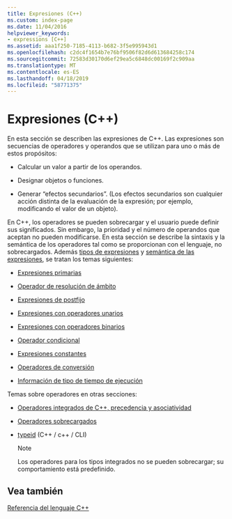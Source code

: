 ```yaml
---
title: Expresiones (C++)
ms.custom: index-page
ms.date: 11/04/2016
helpviewer_keywords:
- expressions [C++]
ms.assetid: aaa1f250-7185-4113-b682-3f5e995943d1
ms.openlocfilehash: c2dc4f1654b7e76bf9506f82d6d613684258c174
ms.sourcegitcommit: 72583d30170d6ef29ea5c6848dc00169f2c909aa
ms.translationtype: MT
ms.contentlocale: es-ES
ms.lasthandoff: 04/18/2019
ms.locfileid: "58771375"
---
```

# <a name="expressions-c"></a>Expresiones (C++)

En esta sección se describen las expresiones de C++. Las expresiones son secuencias de operadores y operandos que se utilizan para uno o más de estos propósitos:

- Calcular un valor a partir de los operandos.

- Designar objetos o funciones.

- Generar “efectos secundarios”. (Los efectos secundarios son cualquier acción distinta de la evaluación de la expresión; por ejemplo, modificando el valor de un objeto).

En C++, los operadores se pueden sobrecargar y el usuario puede definir sus significados. Sin embargo, la prioridad y el número de operandos que aceptan no pueden modificarse. En esta sección se describe la sintaxis y la semántica de los operadores tal como se proporcionan con el lenguaje, no sobrecargados. Además [tipos de expresiones](../cpp/types-of-expressions.md) y [semántica de las expresiones](../cpp/semantics-of-expressions.md), se tratan los temas siguientes:

- [Expresiones primarias](../cpp/primary-expressions.md)

- [Operador de resolución de ámbito](../cpp/scope-resolution-operator.md)

- [Expresiones de postfijo](../cpp/postfix-expressions.md)

- [Expresiones con operadores unarios](../cpp/expressions-with-unary-operators.md)

- [Expresiones con operadores binarios](../cpp/expressions-with-binary-operators.md)

- [Operador condicional](../cpp/conditional-operator-q.md)

- [Expresiones constantes](../cpp/cpp-constant-expressions.md)

- [Operadores de conversión](../cpp/casting-operators.md)

- [Información de tipo de tiempo de ejecución](../cpp/run-time-type-information.md)

Temas sobre operadores en otras secciones:

- [Operadores integrados de C++, precedencia y asociatividad](../cpp/cpp-built-in-operators-precedence-and-associativity.md)

- [Operadores sobrecargados](../cpp/operator-overloading.md)

- [typeid](../extensions/typeid-cpp-component-extensions.md) (C++ / c++ / CLI)

    > [!NOTE]
    >  Los operadores para los tipos integrados no se pueden sobrecargar; su comportamiento está predefinido.

## <a name="see-also"></a>Vea también

[Referencia del lenguaje C++](../cpp/cpp-language-reference.md)